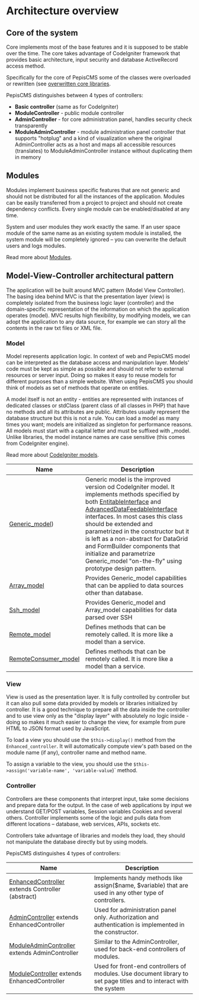 # Architecture overview

## Core of the system

Core implements most of the base features and it is supposed to be stable over the time.
The core takes advantage of CodeIgniter framework that provides basic architecture, input security and database
ActiveRecord access method.

Specifically for the core of PepisCMS some of the classes were overloaded or rewritten
(see [overwritten core libraries](pepiscms/application/core/).

PepisCMS distinguishes between 4 types of controllers:


* **Basic controller** (same as for CodeIgniter)
* **ModuleController** - public module controller
* **AdminController** - for core administration panel, handles security check transparently
* **ModuleAdminController** - module administration panel controller that supports "hotplug" and a kind of
visualization where the original AdminController acts as a host and maps all accessible resources (translates)
to ModuleAdminController instance without duplicating them in memory

## Modules

Modules implement business specific features that are not generic and should not be
distributed for all the instances of the application. Modules can be easily transferred from a
project to project and should not create dependency conflicts. Every single module can be
enabled/disabled at any time.

System and user modules they work exactly the same. If an user space module of the same
name as an existing system module is installed, the system module will be completely ignored –
you can overwrite the default users and logs modules.

Read more about [Modules](MODULES.md).

## Model-View-Controller architectural pattern

The application will be built around MVC pattern (Model View Controller). The basing idea behind MVC is that the
presentation layer (view) is completely isolated from the business logic layer (controller) and the domain-specific
representation of the information on which the application operates (model). 
MVC results high flexibility, by modifying models, we can adopt the application to any data source,
for example we can story all the contents in the raw txt files or XML file. 

### Model 

Model represents application logic. In context of web and PepisCMS model can be interpreted as the database access and
manipulation layer. Models' code must be kept as simple as possible and should not refer to external resources
or server input. Doing so makes it easy to reuse models for different purposes than a simple website. 
When using PepisCMS you should think of models as set of methods that operate on entities.

A model itself is not an entity - entities are represented with instances of dedicated classes or stdClass
(parent class of all classes in PHP) that have no methods and all its attributes are public.
Attributes usually represent the database structure but this is not a rule.
You can load a model as many times you want; models are initialized as singleton for performance reasons. 
All models must start with a capital letter and must be suffixed with _model. Unlike libraries,
the model instance names are case sensitive (this comes from CodeIgniter engine). 

Read more about [CodeIgniter models](https://www.codeigniter.com/user_guide/general/models.html).

| Name                                                                          | Description                                                                                                                                                                                                                                                                                                                                                                                                                                                                                                                                       |
|-------------------------------------------------------------------------------|---------------------------------------------------------------------------------------------------------------------------------------------------------------------------------------------------------------------------------------------------------------------------------------------------------------------------------------------------------------------------------------------------------------------------------------------------------------------------------------------------------------------------------------------------|
| [Generic_model](pepiscms/application/models/Generic_model.php))               | Generic model is the improved version od CodeIgniter model. It implements methods specified by both [EntitableInterface](pepiscms/application/classes/EntitableInterface.php) and [AdvancedDataFeedableInterface](pepiscms/application/classes/AdvancedDataFeedableInterface.php) interfaces. In most cases this class should be extended and parametrized in the constructor but it is left as a non-abstract for DataGrid and FormBuilder components that initialize and parametrize Generic_model "on-the-fly" using prototype design pattern. |
| [Array_model](pepiscms/application/models/Array_model.php)                    | Provides Generic_model capabilities that can be applied to data sources other than database.                                                                                                                                                                                                                                                                                                                                                                                                                                                      |
| [Ssh_model](pepiscms/application/models/Ssh_model.php)                        | Provides Generic_model and Array_model capabilities for data parsed over SSH                                                                                                                                                                                                                                                                                                                                                                                                                                                                      |
| [Remote_model](pepiscms/application/models/Remote_model.php)                  | Defines methods that can be remotely called. It is more like a model than a service.                                                                                                                                                                                                                                                                                                                                                                                                                                                              |
| [RemoteConsumer_model](pepiscms/application/classes/RemoteConsumer_model.php) | Defines methods that can be remotely called. It is more like a model than a service.                                                                                                                                                                                                                                                                                                                                                                                                                                                              |

### View 

View is used as the presentation layer. It is fully controlled by controller but it can also pull some data provided by
models or libraries initialized by controller. It is a good technique to prepare all the data inside the controller and
to use view only as the "display layer" with absolutely no logic inside - doing so makes it much easier to change
the view, for example from pure HTML to JSON format used by JavaScript.

To load a view you should use the `$this->display()` method from the `Enhanced_controller`. It will automatically compute
view's path based on the module name (if any), controller name and method name.

To assign a variable to the view, you should use the `$this->assign('variable-name', 'variable-value`)` method.

### Controller

Controllers are these components that interpret input, take some decisions and prepare data for the output.
In the case of web applications by input we understand GET/POST variables, Session variables Cookies and several others.
Controller implements some of the logic and pulls data from different locations – database, web services, APIs, sockets etc. 

Controllers take advantage of libraries and models they load, they should not manipulate the database directly but by using models. 

PepisCMS distinguishes 4 types of controllers:


| Name                                                                                                     | Description                                                                                                         |
|----------------------------------------------------------------------------------------------------------|---------------------------------------------------------------------------------------------------------------------|
| [EnhancedController](pepiscms/application/classes/EnhancedController.php) extends Controller (abstract)  | Implements handy methods like assign($name, $variable) that are used in any other type of controllers.              |
| [AdminController](pepiscms/application/classes/AdminController.php) extends EnhancedController           | Used for administration panel only. Authorization and authentication is implemented in the constructor.             |
| [ModuleAdminController](pepiscms/application/classes/ModuleAdminController.php) extends AdminController  | Similar to the AdminController, used for back-end controllers of modules.                                           |
| [ModuleController](pepiscms/application/classes/ModuleController.php) extends EnhancedController         | Used for front-end controllers of modules. Use document library to set page titles and to interact with the system  |
